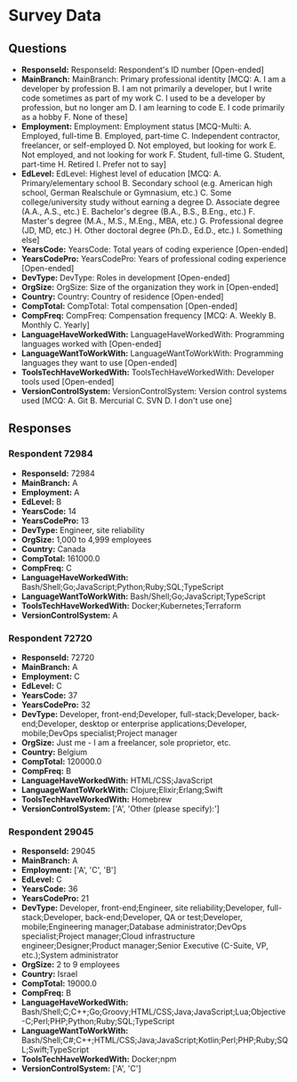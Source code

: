 # Survey Data

## Questions

- **ResponseId:** ResponseId: Respondent's ID number [Open-ended]
- **MainBranch:** MainBranch: Primary professional identity [MCQ: A. I am a developer by profession B. I am not primarily a developer, but I write code sometimes as part of my work C. I used to be a developer by profession, but no longer am D. I am learning to code E. I code primarily as a hobby F. None of these]
- **Employment:** Employment: Employment status [MCQ-Multi: A. Employed, full-time B. Employed, part-time C. Independent contractor, freelancer, or self-employed D. Not employed, but looking for work E. Not employed, and not looking for work F. Student, full-time G. Student, part-time H. Retired I. Prefer not to say]
- **EdLevel:** EdLevel: Highest level of education [MCQ: A. Primary/elementary school B. Secondary school (e.g. American high school, German Realschule or Gymnasium, etc.) C. Some college/university study without earning a degree D. Associate degree (A.A., A.S., etc.) E. Bachelor's degree (B.A., B.S., B.Eng., etc.) F. Master's degree (M.A., M.S., M.Eng., MBA, etc.) G. Professional degree (JD, MD, etc.) H. Other doctoral degree (Ph.D., Ed.D., etc.) I. Something else]
- **YearsCode:** YearsCode: Total years of coding experience [Open-ended]
- **YearsCodePro:** YearsCodePro: Years of professional coding experience [Open-ended]
- **DevType:** DevType: Roles in development [Open-ended]
- **OrgSize:** OrgSize: Size of the organization they work in [Open-ended]
- **Country:** Country: Country of residence [Open-ended]
- **CompTotal:** CompTotal: Total compensation [Open-ended]
- **CompFreq:** CompFreq: Compensation frequency [MCQ: A. Weekly B. Monthly C. Yearly]
- **LanguageHaveWorkedWith:** LanguageHaveWorkedWith: Programming languages worked with [Open-ended]
- **LanguageWantToWorkWith:** LanguageWantToWorkWith: Programming languages they want to use [Open-ended]
- **ToolsTechHaveWorkedWith:** ToolsTechHaveWorkedWith: Developer tools used [Open-ended]
- **VersionControlSystem:** VersionControlSystem: Version control systems used [MCQ: A. Git B. Mercurial C. SVN D. I don't use one]

## Responses

### Respondent 72984

- **ResponseId:** 72984
- **MainBranch:** A
- **Employment:** A
- **EdLevel:** B
- **YearsCode:** 14
- **YearsCodePro:** 13
- **DevType:** Engineer, site reliability
- **OrgSize:** 1,000 to 4,999 employees
- **Country:** Canada
- **CompTotal:** 161000.0
- **CompFreq:** C
- **LanguageHaveWorkedWith:** Bash/Shell;Go;JavaScript;Python;Ruby;SQL;TypeScript
- **LanguageWantToWorkWith:** Bash/Shell;Go;JavaScript;TypeScript
- **ToolsTechHaveWorkedWith:** Docker;Kubernetes;Terraform
- **VersionControlSystem:** A

### Respondent 72720

- **ResponseId:** 72720
- **MainBranch:** A
- **Employment:** C
- **EdLevel:** C
- **YearsCode:** 37
- **YearsCodePro:** 32
- **DevType:** Developer, front-end;Developer, full-stack;Developer, back-end;Developer, desktop or enterprise applications;Developer, mobile;DevOps specialist;Project manager
- **OrgSize:** Just me - I am a freelancer, sole proprietor, etc.
- **Country:** Belgium
- **CompTotal:** 120000.0
- **CompFreq:** B
- **LanguageHaveWorkedWith:** HTML/CSS;JavaScript
- **LanguageWantToWorkWith:** Clojure;Elixir;Erlang;Swift
- **ToolsTechHaveWorkedWith:** Homebrew
- **VersionControlSystem:** ['A', 'Other (please specify):']

### Respondent 29045

- **ResponseId:** 29045
- **MainBranch:** A
- **Employment:** ['A', 'C', 'B']
- **EdLevel:** C
- **YearsCode:** 36
- **YearsCodePro:** 21
- **DevType:** Developer, front-end;Engineer, site reliability;Developer, full-stack;Developer, back-end;Developer, QA or test;Developer, mobile;Engineering manager;Database administrator;DevOps specialist;Project manager;Cloud infrastructure engineer;Designer;Product manager;Senior Executive (C-Suite, VP, etc.);System administrator
- **OrgSize:** 2 to 9 employees
- **Country:** Israel
- **CompTotal:** 19000.0
- **CompFreq:** B
- **LanguageHaveWorkedWith:** Bash/Shell;C;C++;Go;Groovy;HTML/CSS;Java;JavaScript;Lua;Objective-C;Perl;PHP;Python;Ruby;SQL;TypeScript
- **LanguageWantToWorkWith:** Bash/Shell;C#;C++;HTML/CSS;Java;JavaScript;Kotlin;Perl;PHP;Ruby;SQL;Swift;TypeScript
- **ToolsTechHaveWorkedWith:** Docker;npm
- **VersionControlSystem:** ['A', 'C']

